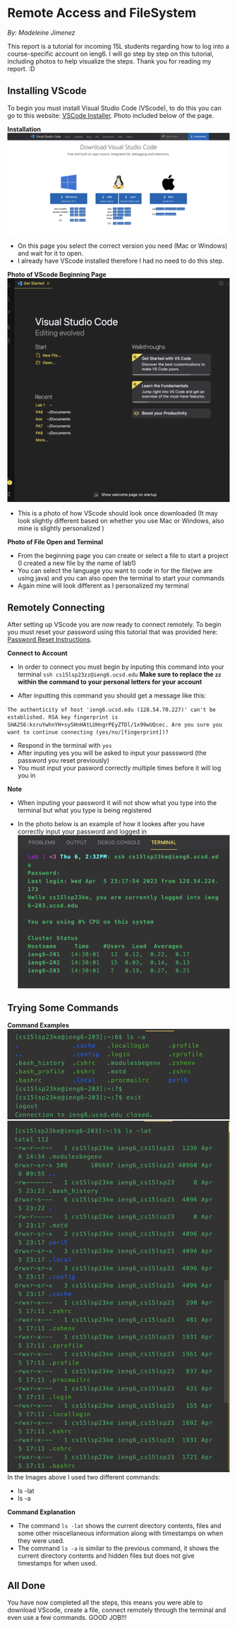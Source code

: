 # Remote Access and FileSystem
*By: Madeleine Jimenez*

This report is a tutorial for incoming 15L students regarding how to log into a course-specific account on ieng6. 
I will go step by step on this tutorial, including photos to help visualize the steps. 
Thank you for reading my report. :D

## Installing VScode

To begin you must install Visual Studio Code (VScode), to do this you can go to this website: [VSCode Installer](https://code.visualstudio.com/Download). Photo included below of the page.


**Installation**
![Image](VScode_installer.png)
* On this page you select the correct version you need (Mac or Windows) and wait for it to open. 
* I already have VScode installed therefore I had no need to do this step. 

**Photo of VScode Beginning Page**
![Image](VScode.png)
* This is a photo of how VScode should look once downloaded (It may look slightly different based on whether you use Mac or Windows, also mine is slightly personalized )

**Photo of File Open and Terminal**

* From the beginning page you can create or select a file to start a project (I created a new file by the name of lab1)
* You can select the language you want to code in for the file(we are using java) and you can also open the terminal to start your commands 
* Again mine will look different as I personalized my terminal 


## Remotely Connecting

After setting up VScode you are now ready to connect remotely. To begin you must reset your password using this tutorial that was provided here: [Password Reset Instructions](https://drive.google.com/file/d/17IDZn8Qq7Q0RkYMxdiIR0o6HJ3B5YqSW/view).

**Connect to Account**
* In order to connect you must begin by inputing this command into your terminal `ssh cs15lsp23zz@ieng6.ucsd.edu`
**Make sure to replace the `zz` within the command to your personal letters for your account**

* After inputting this command you should get a message like this:
 
`The authenticity of host 'ieng6.ucsd.edu (128.54.70.227)' can't be established.
RSA key fingerprint is SHA256:ksruYwhnYH+sySHnHAtLUHngrPEyZTDl/1x99wUQcec.
Are you sure you want to continue connecting (yes/no/[fingerprint])? `

* Respond in the terminal with `yes`
* After inputing yes you will be asked to input your passsword (the password you reset previously)
* You must input your pasword correctly multiple times before it will log you in

**Note**
* When inputing your password it will not show what you type into the terminal but what you type is being registered 

* In the photo below is an example of how it lookes after you have correctly input your password and logged in
![Image](Remote_Connect_Correct.png)


## Trying Some Commands

**Command Examples**
![Image](Commands_a.png)
![Image](Commands_ls.png)
In the Images above I used two different commands:
* ls -lat
* ls -a

**Command Explanation**
* The command `ls -lat` shows the current directory contents, files and some other miscellaneous information along with timestamps on when they were used.
* The command `ls -a` is similar to the previous command, it shows the current directory contents and hidden files but does not give timestamps for when used.

## All Done

You have now completed all the steps, this means you were able to download VScode, create a file, connect remotely through the terminal and even use a few commands. GOOD JOB!!! 
